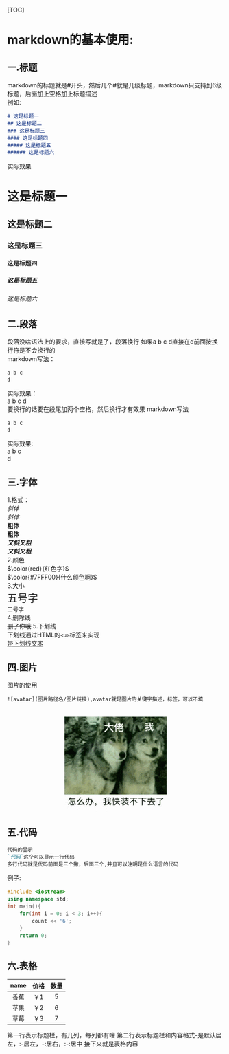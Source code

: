 [TOC]
# markdown的基本使用:
## 一.标题

markdown的标题就是#开头，然后几个#就是几级标题，markdown只支持到6级标题，后面加上空格加上标题描述  
例如: 
```markdown
# 这是标题一
## 这是标题二
### 这是标题三
#### 这是标题四
##### 这是标题五
###### 这是标题六
```
实际效果
# 这是标题一
## 这是标题二
### 这是标题三

#### 这是标题四
##### 这是标题五
###### 这是标题六

## 二.段落
段落没啥语法上的要求，直接写就是了，段落换行
如果a b c d直接在d前面按换行符是不会换行的  
markdown写法：
```
a b c
d
```
实际效果：  
a b c
d  
要换行的话要在段尾加两个空格，然后换行才有效果
markdown写法
```
a b c  
d
```
实际效果:  
a b c  
d  

## 三.字体
1.格式：  
*斜体*  
_斜体_  
**粗体**  
__粗体__  
***又斜又粗***  
___又斜又粗___  
2.颜色  
$\color{red}{红色字}$  
$\color{#7FFF00}{什么颜色啊}$  
3.大小  
<font size = 5>五号字</font>  
<font size = 2>二号字</font>  
4.删除线  
~~删了你哦~~
5.下划线  
下划线通过HTML的`<u>`标签来实现  
<u>带下划线文本</u>  

## 四.图片
图片的使用
```
![avatar](图片路径名/图片链接),avatar就是图片的关键字描述，标签，可以不填
```
<div align=center>

![](./pic1.gif)  
</div>

## 五.代码
```markdown
代码的显示
`代码`这个可以显示一行代码
多行代码就是代码前面是三个撇，后面三个,并且可以注明是什么语言的代码
```
例子:  
```cpp
#include <iostream>
using namespace std;
int main(){
    for(int i = 0; i < 3; i++){
        count << '6';
    }
    return 0;
}
```

## 六.表格  

name | 价格 | 数量 
:-:|:-:|:-:
香蕉|￥1|5
苹果|￥2|6
草莓|￥3|7

第一行表示标题栏，有几列，每列都有啥
第二行表示标题栏和内容格式-是默认居左，:-居左，-:居右，:-:居中
接下来就是表格内容